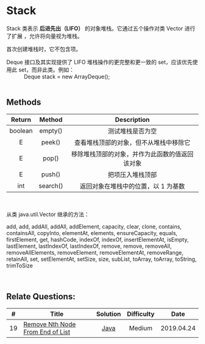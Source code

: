 # Stack

Stack 类表示 **后进先出（LIFO）** 的对象堆栈。它通过五个操作对类 Vector 进行了扩展 ，允许将向量视为堆栈。<br>

首次创建堆栈时，它不包含项。

Deque 接口及其实现提供了 LIFO 堆栈操作的更完整和更一致的 set，应该优先使用此 set，而非此类。例如：<br>
&emsp;&emsp;&emsp; Deque<Integer> stack = new ArrayDeque<Integer>();
<br>
<br>


## Methods

| Return | Method | Description | 
| :-: | :-: | :-: | 
| boolean	| empty() | 测试堆栈是否为空 |
| E |	peek() | 查看堆栈顶部的对象，但不从堆栈中移除它 |
| E | pop() | 移除堆栈顶部的对象，并作为此函数的值返回该对象 |
| E |	push() | 把项压入堆栈顶部 |
| int | search() | 返回对象在堆栈中的位置，以 1 为基数 |

<br>

从类 java.util.Vector 继承的方法：

add, add, addAll, addAll, addElement, capacity, clear, clone, contains, containsAll, copyInto, elementAt, elements, ensureCapacity, equals, firstElement, get, hashCode, indexOf, indexOf, insertElementAt, isEmpty, lastElement, lastIndexOf, lastIndexOf, remove, remove, removeAll, removeAllElements, removeElement, removeElementAt, removeRange, retainAll, set, setElementAt, setSize, size, subList, toArray, toArray, toString, trimToSize

<br>

## Relate Questions:

| # | Title | Solution | Difficulty | Date |
|:-:|---|:-:|:-:|:-:|
|19|[Remove Nth Node From End of List](https://leetcode.com/problems/remove-nth-node-from-end-of-list/)|[Java](https://github.com/Zingg7/LeetCode/blob/master/19.%20Remove%20Nth%20Node%20From%20End%20of%20List.md)|Medium|2019.04.24|
